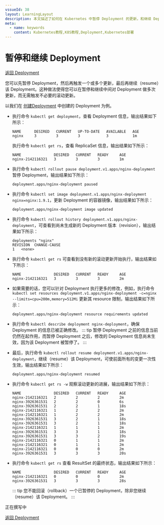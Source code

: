 ```yaml
---
vssueId: 38
layout: LearningLayout
description: 本文描述了如何在 Kubernetes 中暂停 Deployment 的更新，和继续 Deployment 的更新
meta:
  - name: keywords
    content: Kubernetes教程,K8S教程,Deployment,Kubernetes部署
---
```


# 暂停和继续 Deployment

[返回 Deployment](./#deployment-概述)

您可以先暂停 Deployment，然后再触发一个或多个更新，最后再继续（resume）该 Deployment。这种做法使得您可以在暂停和继续中间对 Deployment 做多次更新，而无需触发不必要的滚动更新。

以我们在 [创建Deployment](./create.html) 中创建的 Deployment 为例。

<el-tabs type="border-card">

<el-tab-pane label="使用 kubectl 暂停 Deployment">

* 执行命令 `kubectl get deployment`，查看 Deployment 信息，输出结果如下所示：

  ```
  NAME      DESIRED   CURRENT   UP-TO-DATE   AVAILABLE   AGE
  nginx     3         3         3            3           1m
  ```

  执行命令 `kubectl get rs`，查看 ReplicaSet 信息，输出结果如下所示：
  ```
  NAME               DESIRED   CURRENT   READY     AGE
  nginx-2142116321   3         3         3         1m
  ```

* 执行命令 `kubectl rollout pause deployment.v1.apps/nginx-deployment` 暂停 Deployment，输出结果如下所示：

  ```
  deployment.apps/nginx-deployment paused
  ```

* 执行命令 `kubectl set image deployment.v1.apps/nginx-deployment nginx=nginx:1.9.1`，更新 Deployment 的容器镜像，输出结果如下所示：
  ```
  deployment.apps/nginx-deployment image updated
  ```
* 执行命令 `kubectl rollout history deployment.v1.apps/nginx-deployment`，可查看到尚未生成新的 Deployment 版本（revision），输出结果如下所示：
  ```
  deployments "nginx"
  REVISION  CHANGE-CAUSE
  1   <none>
  ```
* 执行命令 `kubectl get rs` 可查看到没有新的滚动更新开始执行，输出结果如下所示：

  ```
  NAME               DESIRED   CURRENT   READY     AGE
  nginx-2142116321   3         3         3         2m
  ```

* 如果需要的话，您可以针对 Deployment 执行更多的修改，例如，执行命令 `kubectl set resources deployment.v1.apps/nginx-deployment -c=nginx --limits=cpu=200m,memory=512Mi` 更新其 resource 限制，输出结果如下所示：

  ```
  deployment.apps/nginx-deployment resource requirements updated
  ```

* 执行命令 `kubectl describe deployment nginx-deployment`，确保 Deployment 的信息已被正确修改。
  ::: tip
  暂停 Deployment 之前的信息当前仍然在起作用，而暂停 Deployment 之后，修改的 Deployment 信息尚未生效，因为该 Deployment 被暂停了。
  :::

* 最后，执行命令 `kubectl rollout resume deployment.v1.apps/nginx-deployment`，继续（resume）该 Deployment，可使前面所有的变更一次性生效，输出结果如下所示：
  ```
  deployment.apps/nginx-deployment resumed
  ```
* 执行命令 `kubectl get rs -w` 观察滚动更新的进展，输出结果如下所示：
  ```
  NAME               DESIRED   CURRENT   READY     AGE
  nginx-2142116321   2         2         2         2m
  nginx-3926361531   2         2         0         6s
  nginx-3926361531   2         2         1         18s
  nginx-2142116321   1         2         2         2m
  nginx-2142116321   1         2         2         2m
  nginx-3926361531   3         2         1         18s
  nginx-3926361531   3         2         1         18s
  nginx-2142116321   1         1         1         2m
  nginx-3926361531   3         3         1         18s
  nginx-3926361531   3         3         2         19s
  nginx-2142116321   0         1         1         2m
  nginx-2142116321   0         1         1         2m
  nginx-2142116321   0         0         0         2m
  nginx-3926361531   3         3         3         20s
  ```

* 执行命令 `kubectl get rs` 查看 ResultSet 的最终状态，输出结果如下所示：
  ```
  NAME               DESIRED   CURRENT   READY     AGE
  nginx-2142116321   0         0         0         2m
  nginx-3926361531   3         3         3         28s
  ```

  ::: tip
  您不能回滚（rollback）一个已暂停的 Deployment，除非您继续（resume）该 Deployment。
  :::

</el-tab-pane>

<el-tab-pane label="使用 Kuboard 暂停 Deployment">
正在撰写中

</el-tab-pane>

</el-tabs>


[返回 Deployment](./#deployment-概述)
